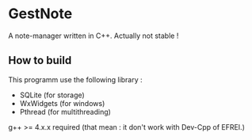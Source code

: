 # GestNote
A note-manager written in C++. Actually not stable ! 


## How to build
This programm use the following library :
- SQLite (for storage)
- WxWidgets (for windows)
- Pthread (for multithreading)

g++ >= 4.x.x required (that mean : it don't work with Dev-Cpp of EFREI.)

